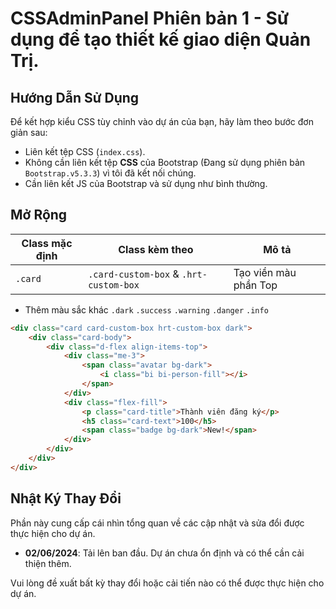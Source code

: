 # CSSAdminPanel Phiên bản 1 - Sử dụng để tạo thiết kế giao diện Quản Trị.
## Hướng Dẫn Sử Dụng
Để kết hợp kiểu CSS tùy chỉnh vào dự án của bạn, hãy làm theo bước đơn giản sau:

- Liên kết tệp CSS (`index.css`).
- Không cần liên kết tệp **CSS** của Bootstrap (Đang sử dụng phiên bản `Bootstrap.v5.3.3`) vì tôi đã kết nối chúng.
- Cần liên kết JS của Bootstrap và sử dụng như bình thường.

## Mở Rộng

| Class mặc định | Class kèm theo | Mô tả |
|----------------|--------------------|------|
| `.card`        | `.card-custom-box` & `.hrt-custom-box` | Tạo viền màu phần Top |
- Thêm màu sắc khác `.dark` `.success` `.warning` `.danger` `.info`

```html
<div class="card card-custom-box hrt-custom-box dark">
    <div class="card-body">
        <div class="d-flex align-items-top">
            <div class="me-3">
                <span class="avatar bg-dark">
                    <i class="bi bi-person-fill"></i>
                </span>
            </div>
            <div class="flex-fill">
                <p class="card-title">Thành viên đăng ký</p>
                <h5 class="card-text">100</h5>
                <span class="badge bg-dark">New!</span>
            </div>
        </div>
    </div>
</div>
```

## Nhật Ký Thay Đổi

Phần này cung cấp cái nhìn tổng quan về các cập nhật và sửa đổi được thực hiện cho dự án.

- **02/06/2024**: Tải lên ban đầu. Dự án chưa ổn định và có thể cần cải thiện thêm.

Vui lòng đề xuất bất kỳ thay đổi hoặc cải tiến nào có thể được thực hiện cho dự án.